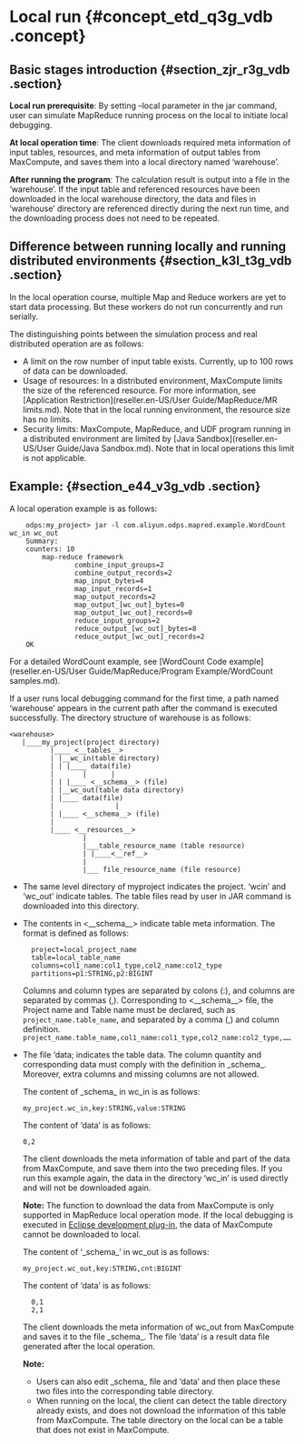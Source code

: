 # Local run {#concept_etd_q3g_vdb .concept}

## Basic stages introduction {#section_zjr_r3g_vdb .section}

**Local run prerequisite**: By setting –local parameter in the jar command, user can simulate MapReduce running process on the local to initiate local debugging.

**At local operation time**: The client downloads required meta information of input tables, resources, and meta information of output tables from MaxCompute, and saves them into a local directory named ‘warehouse’.

**After running the program**: The calculation result is output into a file in the ‘warehouse’. If the input table and referenced resources have been downloaded in the local warehouse directory, the data and files in ‘warehouse’ directory are referenced directly during the next run time, and the downloading process does not need to be repeated.

## Difference between running locally and running distributed environments {#section_k3l_t3g_vdb .section}

In the local operation course, multiple Map and Reduce workers are yet to start data processing. But these workers do not run concurrently and run serially.

The distinguishing points between the simulation process and real distributed operation are as follows:

-   A limit on the row number of input table exists. Currently, up to 100 rows of data can be downloaded.
-   Usage of resources: In a distributed environment, MaxCompute limits the size of the referenced resource. For more information, see [Application Restriction](reseller.en-US/User Guide/MapReduce/MR limits.md). Note that in the local running environment, the resource size has no limits.
-   Security limits: MaxCompute, MapReduce, and UDF program running in a distributed environment are limited by [Java Sandbox](reseller.en-US/User Guide/Java Sandbox.md). Note that in local operations this limit is not applicable.

## Example: {#section_e44_v3g_vdb .section}

A local operation example is as follows:

```
    odps:my_project> jar -l com.aliyun.odps.mapred.example.WordCount wc_in wc_out
    Summary:
    counters: 10
        map-reduce framework
                combine_input_groups=2
                combine_output_records=2
                map_input_bytes=4
                map_input_records=1
                map_output_records=2
                map_output_[wc_out]_bytes=0
                map_output_[wc_out]_records=0
                reduce_input_groups=2
                reduce_output_[wc_out]_bytes=8
                reduce_output_[wc_out]_records=2
    OK
```

For a detailed WordCount example, see [WordCount Code example](reseller.en-US/User Guide/MapReduce/Program Example/WordCount samples.md).

If a user runs local debugging command for the first time, a path named ‘warehouse’ appears in the current path after the command is executed successfully. The directory structure of warehouse is as follows:

```
<warehouse>
   |____my_project(project directory)
          |____ <__tables__>
          | |__wc_in(table directory)
          | | |____ data(file)
          |       |      |
          | | |____ <__schema__> (file)
          | |__wc_out(table data directory)
          | |____ data(file)
          |               |
          | |____ <__schema__> (file)
          |
          |____ <__resources__>
                  |
                  |___table_resource_name (table resource)
                  | |____<__ref__>
                  |
                  |___ file_resource_name (file resource)
```

-   The same level directory of myproject indicates the project. ‘wcin’ and ‘wc\_out’ indicate tables. The table files read by user in JAR command is downloaded into this directory.
-   The contents in <\_\_schema\_\_\> indicate table meta information. The format is defined as follows:

    ```
      project=local_project_name
      table=local_table_name
      columns=col1_name:col1_type,col2_name:col2_type
      partitions=p1:STRING,p2:BIGINT
    ```

    Columns and column types are separated by colons \(:\), and columns are separated by commas \(,\). Corresponding to <\_\_schema\_\_\> file, the Project name and Table name must be declared, such as `project_name.table_name`, and separated by a comma \(,\) and column definition. `project_name.table_name,col1_name:col1_type,col2_name:col2_type,……`

-   The file ‘data; indicates the table data. The column quantity and corresponding data must comply with the definition in \_schema\_. Moreover, extra columns and missing columns are not allowed.

    The content of \_schema\_ in wc\_in is as follows:

    ```
    my_project.wc_in,key:STRING,value:STRING
    ```

    The content of ‘data’ is as follows:

    ```
    0,2
    ```

    The client downloads the meta information of table and part of the data from MaxCompute, and save them into the two preceding files. If you run this example again, the data in the directory ‘wc\_in’ is used directly and will not be downloaded again.

    **Note:** The function to download the data from MaxCompute is only supported in MapReduce local operation mode. If the local debugging is executed in [Eclipse development plug-in](https://www.alibabacloud.com/help/doc-detail/27981.html), the data of MaxCompute cannot be downloaded to local.

    The content of ‘\_schema\_’ in wc\_out is as follows:

    ```
    my_project.wc_out,key:STRING,cnt:BIGINT
    ```

    The content of ‘data’ is as follows:

    ```
      0,1
      2,1
    ```

    The client downloads the meta information of wc\_out from MaxCompute and saves it to the file \_schema\_. The file ‘data’ is a result data file generated after the local operation.

    **Note:** 

    -   Users can also edit \_schema\_ file and ‘data’ and then place these two files into the corresponding table directory.
    -   When running on the local, the client can detect the table directory already exists, and does not download the information of this table from MaxCompute. The table directory on the local can be a table that does not exist in MaxCompute.

